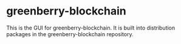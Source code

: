 # greenberry-blockchain

This is the GUI for greenberry-blockchain. It is built into distribution packages in the greenberry-blockchain repository.
